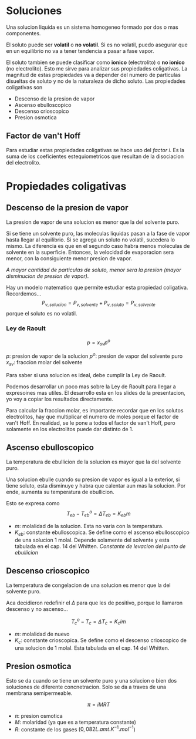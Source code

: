 # Soluciones

Una solucion liquida es un sistema homogeneo formado por dos o mas componentes.

El soluto puede ser **volatil** o **no volatil**. Si es no volatil, puedo asegurar que en un equilibrio no va a tener tendencia a pasar a fase vapor.

El soluto tambien se puede clasificar como **ionico** (electrolito) o **no ionico** (no electrolito). Esto me sirve para analizar sus propiedades coligativas. La magnitud de estas propiedades va a depender del numero de particulas disueltas de soluto y no de la naturaleza de dicho soluto. Las propiedades coligativas son

- Descenso de la presion de vapor
- Ascenso ebulloscopico
- Descenso crioscopico
- Presion osmotica

## Factor de van't Hoff

Para estudiar estas propiedades coligativas se hace uso del *factor i*. Es la suma de los coeficientes estequiometricos que resultan de la disociacion del electrolito.

# Propiedades coligativas

## Descenso de la presion de vapor

La presion de vapor de una solucion es menor que la del solvente puro.

Si se tiene un solvente puro, las moleculas liquidas pasan a la fase de vapor hasta llegar al equilibrio. Si se agrega un soluto no volatil, sucedera lo mismo. La diferencia es que en el segundo caso habra menos moleculas de solvente en la superficie. Entonces, la velocidad de evaporacion sera menor, con la consiguiente menor presion de vapor.

*A mayor cantidad de particulas de soluto, menor sera la presion (mayor disminucion de presion de vapor).*

Hay un modelo matematico que permite estudiar esta propiedad coligativa. Recordemos...
$$P_{v,solucion} = P_{v,solvente} + P_{v,soluto} = P_{v,solvente}$$ porque el soluto es no volatil.

### Ley de Raoult

$$p = x_{sv}p^o$$

$p$: presion de vapor de la solucion
$p^o$: presion de vapor del solvente puro
$x_{sv}$: fraccion molar del solvente

Para saber si una solucion es ideal, debe cumplir la Ley de Raoult.

Podemos desarrollar un poco mas sobre la Ley de Raoult para llegar a expresoines mas utiles. El desarrollo esta en los slides de la presentacion, yo voy a copiar los resultados directamente.

Para calcular la fraccion molar, es importante recordar que en los solutos electrolitos, hay que multiplicar el numero de moles porque el factor de van't Hoff. En realidad, se le pone a todos el factor de van't Hoff, pero solamente en los electrolitos puede dar distinto de 1.

## Ascenso ebulloscopico

La temperatura de ebullicion de la solucion es mayor que la del solvente puro.

Una solucion ebulle cuando su presion de vapor es igual a la exterior, si tiene soluto, esta disminuye y habra que calentar aun mas la solucion. Por ende, aumenta su temperatura de ebullicion.

Esto se expresa como $$ T_{eb} - T_{eb}^o = \Delta T_{eb} = K_{eb}m $$

- $m$: molalidad de la solucion. Esta no varia con la temperatura.
- $K_{eb}$: constante ebulloscopica. Se define como el ascenso ebulloscopico de una solucion 1 molal. Depende solamente del solvente y esta tabulada en el cap. 14 del Whitten. *Constante de levacion del punto de ebullicion*

## Descenso crioscopico

La temperatura de congelacion de una solucion es menor que la del solvente puro.

Aca decidieron redefinir el $\Delta$ para   que les de positivo, porque lo llamaron descenso y no ascenso...

$$ T_c^o - T_c = \Delta T_c = K_c i m $$

- $m$: molalidad de nuevo
- $K_c$: constante crioscopica. Se define como el descenso crioscopico de una solucion de 1 molal. Esta tabulada en el cap. 14 del Whitten.

## Presion osmotica

Esto se da cuando se tiene un solvente puro y una solucion o bien dos soluciones de diferente concnetracion. Solo se da a traves de una membrana semipermeable.

$$ \pi = iMRT $$

- $\pi$: presion osmotica
- $M$: molaridad (ya que es a temperatura constante)
- $R$: constante de los gases ($0,082 L.amt.K^{-1}.mol^{-1}$)

